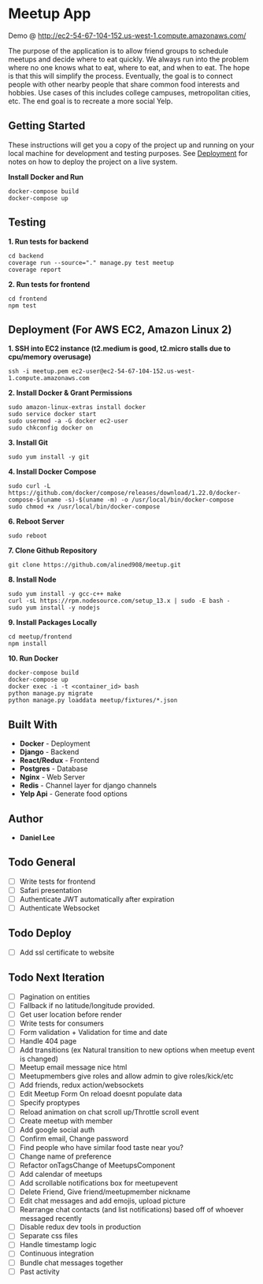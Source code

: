 # Meetup App
Demo @ http://ec2-54-67-104-152.us-west-1.compute.amazonaws.com/

The purpose of the application is to allow friend groups to schedule meetups and decide where to eat quickly.  We always run into the problem where no one knows what to eat, where to eat, and when to eat.  The hope is that this will simplify the process.  Eventually, the goal is to connect people with other nearby people that share common food interests and hobbies. Use cases of this includes college campuses, metropolitan cities, etc. The end goal is to recreate a more social Yelp.

## Getting Started
These instructions will get you a copy of the project up and running on your local machine for development and testing purposes. See [Deployment](#deployment) for notes on how to deploy the project on a live system.

**Install Docker and Run**
```
docker-compose build
docker-compose up
```

## Testing
**1. Run tests for backend**
```
cd backend
coverage run --source="." manage.py test meetup
coverage report
```
**2. Run tests for frontend**
```
cd frontend
npm test
```

## Deployment (For AWS EC2, Amazon Linux 2)
**1. SSH into EC2 instance (t2.medium is good, t2.micro stalls due to cpu/memory overusage)**
``` 
ssh -i meetup.pem ec2-user@ec2-54-67-104-152.us-west-1.compute.amazonaws.com 
```
**2. Install Docker & Grant Permissions**
```
sudo amazon-linux-extras install docker
sudo service docker start
sudo usermod -a -G docker ec2-user
sudo chkconfig docker on
```
**3. Install Git**
```
sudo yum install -y git
```
**4. Install Docker Compose**
```
sudo curl -L https://github.com/docker/compose/releases/download/1.22.0/docker-compose-$(uname -s)-$(uname -m) -o /usr/local/bin/docker-compose
sudo chmod +x /usr/local/bin/docker-compose
```
**6. Reboot Server**
```
sudo reboot
```
**7. Clone Github Repository** 
```
git clone https://github.com/alined908/meetup.git
```
**8. Install Node**
```
sudo yum install -y gcc-c++ make
curl -sL https://rpm.nodesource.com/setup_13.x | sudo -E bash -
sudo yum install -y nodejs
```
**9. Install Packages Locally**
```
cd meetup/frontend
npm install
```
**10. Run Docker**
```
docker-compose build
docker-compose up
docker exec -i -t <container_id> bash
python manage.py migrate
python manage.py loaddata meetup/fixtures/*.json
```

## Built With

* **Docker** - Deployment
* **Django** - Backend
* **React/Redux** - Frontend
* **Postgres** - Database
* **Nginx** - Web Server
* **Redis** - Channel layer for django channels
* **Yelp Api** - Generate food options

## Author
* **Daniel Lee** 

## Todo General
- [ ] Write tests for frontend
- [ ] Safari presentation
- [ ] Authenticate JWT automatically after expiration
- [ ] Authenticate Websocket

## Todo Deploy
- [ ] Add ssl certificate to website

## Todo Next Iteration
- [ ] Pagination on entities
- [ ] Fallback if no latitude/longitude provided.
- [ ] Get user location before render
- [ ] Write tests for consumers
- [ ] Form validation + Validation for time and date
- [ ] Handle 404 page
- [ ] Add transitions (ex Natural transition to new options when meetup event is changed)
- [ ] Meetup email message nice html
- [ ] Meetupmembers give roles and allow admin to give roles/kick/etc
- [ ] Add friends, redux action/websockets
- [ ] Edit Meetup Form On reload doesnt populate data
- [ ] Specify proptypes
- [ ] Reload animation on chat scroll up/Throttle scroll event
- [ ] Create meetup with member 
- [ ] Add google social auth 
- [ ] Confirm email, Change password
- [ ] Find people who have similar food taste near you?
- [ ] Change name of preference
- [ ] Refactor onTagsChange of MeetupsComponent
- [ ] Add calendar of meetups
- [ ] Add scrollable notifications box for meetupevent 
- [ ] Delete Friend, Give friend/meetupmember nickname 
- [ ] Edit chat messages and add emojis, upload picture
- [ ] Rearrange chat contacts (and list notifications) based off of whoever messaged recently
- [ ] Disable redux dev tools in production
- [ ] Separate css files
- [ ] Handle timestamp logic
- [ ] Continuous integration
- [ ] Bundle chat messages together
- [ ] Past activity